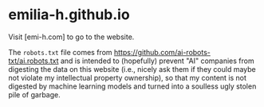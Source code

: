 
# emilia-h.github.io

Visit [emi-h.com] to go to the website.

The `robots.txt` file comes from <https://github.com/ai-robots-txt/ai.robots.txt> and is intended to (hopefully)
prevent "AI" companies from digesting the data on this website (i.e., nicely ask them if they could maybe not violate
my intellectual property ownership), so that my content is not digested by machine learning models and turned into a
soulless ugly stolen pile of garbage.
